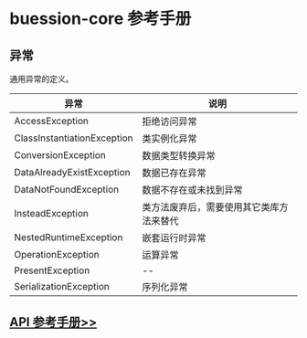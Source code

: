 # buession-core 参考手册


## 异常


通用异常的定义。


|  异常                         | 说明                               |
|  ----                        | ----                               |
| AccessException              | 拒绝访问异常                         |
| ClassInstantiationException  | 类实例化异常                         |
| ConversionException          | 数据类型转换异常                      |
| DataAlreadyExistException    | 数据已存在异常                       |
| DataNotFoundException        | 数据不存在或未找到异常                 |
| InsteadException             | 类方法废弃后，需要使用其它类库方法来替代 |
| NestedRuntimeException       | 嵌套运行时异常                        |
| OperationException           | 运算异常                             |
| PresentException             | --                                 |
| SerializationException       | 序列化异常                           |


## [API 参考手册>>](/manual/2.0/docs/buession-core/com/buession/core/exception/package-summary.html)